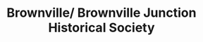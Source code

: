 ---
layout: repo
title: "Brownville/ Brownville Junction Historical Society"
id: 2507
permalink: repos/2507/
---